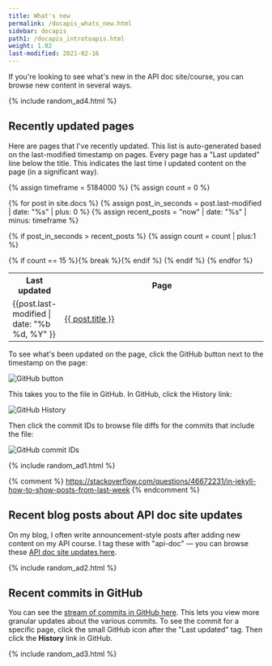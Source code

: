 ```yaml
---
title: What's new
permalink: /docapis_whats_new.html
sidebar: docapis
path1: /docapis_introtoapis.html
weight: 1.02
last-modified: 2021-02-16
---
```


If you're looking to see what's new in the API doc site/course, you can browse new content in several ways.

{% include random_ad4.html %}

## Recently updated pages

Here are pages that I've recently updated. This list is auto-generated based on the last-modified timestamp on pages. Every page has a "Last updated" line below the title. This indicates the last time I updated content on the page (in a significant way). 

<table>
<col width="20%">
<col width="80%">
<tr>
<th>Last updated</th>
<th>Page</th>
</tr>

{% assign timeframe = 5184000 %}
{% assign count = 0 %}

{% for post in site.docs %}
  {% assign post_in_seconds = post.last-modified | date: "%s" | plus: 0 %}
  {% assign recent_posts = "now" | date: "%s" | minus: timeframe  %}

  {% if post_in_seconds > recent_posts %}
  {% assign count = count | plus:1 %}

<tr>
<td>{{post.last-modified | date: "%b %d, %Y" }}</td>
<td><a href="{{ post.permalink | prepend: "/learnapidoc" }}">{{ post.title }}</a> </td>
</tr>
{% if count == 15 %}{% break %}{% endif %}
{% endif %}
{% endfor %}
</table>

To see what's been updated on the page, click the GitHub button next to the timestamp on the page:

<img style="max-width: 500px" src="https://s3.us-west-1.wasabisys.com/idbwmedia.com/images/api/github_button_whats_new.png" alt="GitHub button" />

This takes you to the file in GitHub. In GitHub, click the History link:

<img style="max-width: 500px" src="https://s3.us-west-1.wasabisys.com/idbwmedia.com/images/api/github_history_view.png" alt="GitHub History" />

Then click the commit IDs to browse file diffs for the commits that include the file:

<img style="max-width: 500px" src="https://s3.us-west-1.wasabisys.com/idbwmedia.com/images/api/github_commit_ids.png" alt="GitHub commit IDs" />

{% include random_ad1.html %}

{% comment %}
https://stackoverflow.com/questions/46672231/in-jekyll-how-to-show-posts-from-last-week
{% endcomment %}

## Recent blog posts about API doc site updates

On my blog, I often write announcement-style posts after adding new content on my API course. I tag these with "api-doc" &mdash; you can browse these [API doc site updates here](/category-apidoc-site-updates/).

{% include random_ad2.html %}

## Recent commits in GitHub

You can see the [stream of commits in GitHub here](https://github.com/tomjoht/learnapidoc/commits/main). This lets you view more granular updates about the various commits. To see the commit for a specific page, click the small GitHub icon <i class="fa fa-github fa-lg"></i> after the "Last updated" tag. Then click the **History** link in GitHub.

{% include random_ad3.html %}
